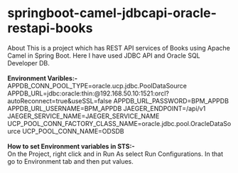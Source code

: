 # springboot-camel-jdbcapi-oracle-restapi-books
About This is a project which has REST API services of Books using Apache Camel in Spring Boot. Here I have used JDBC API and Oracle SQL Developer DB.
<br>
<br>
<b>Environment Varibles:-</b>
<br>
APPDB_CONN_POOL_TYPE=oracle.ucp.jdbc.PoolDataSource
APPDB_URL=jdbc:oracle:thin:@192.168.50.10:1521:orcl?autoReconnect=true&useSSL=false
APPDB_URL_PASSWORD=BPM_APPDB
APPDB_URL_USERNAME=BPM_APPDB
JAEGER_ENDPOINT=/api/v1
JAEGER_SERVICE_NAME=JAEGER_SERVICE_NAME
UCP_POOL_CONN_FACTORY_CLASS_NAME=oracle.jdbc.pool.OracleDataSource
UCP_POOL_CONN_NAME=ODSDB
<br>
<br>
<b>How to set Environment variables in STS:-</b>
<br>
On the Project, right click and in Run As select Run Configurations. In that go to Environment tab and then put values.
